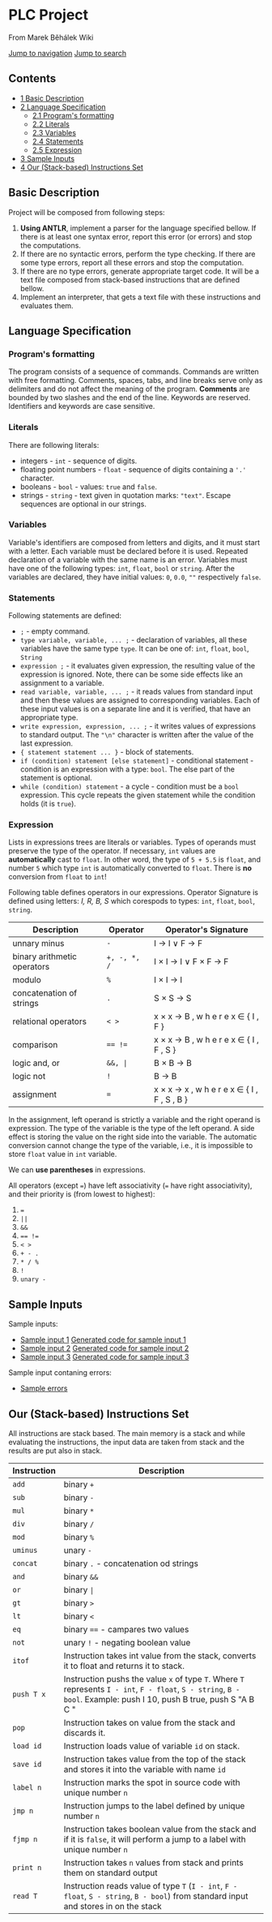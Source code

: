 PLC Project
===========

From Marek Běhálek Wiki

[Jump to navigation](#mw-head) [Jump to search](#p-search)

Contents
--------

* [1 Basic Description](#Basic_Description)
* [2 Language Specification](#Language_Specification)
    * [2.1 Program's formatting](#Program.27s_formatting)
    * [2.2 Literals](#Literals)
    * [2.3 Variables](#Variables)
    * [2.4 Statements](#Statements)
    * [2.5 Expression](#Expression)
* [3 Sample Inputs](#Sample_Inputs)
* [4 Our (Stack-based) Instructions Set](#Our_.28Stack-based.29_Instructions_Set)

Basic Description
-----------------

Project will be composed from following steps:

1.  **Using ANTLR**, implement a parser for the language specified bellow. If there is at least one syntax error, report this error (or errors) and stop the computations.
2.  If there are no syntactic errors, perform the type checking. If there are some type errors, report all these errors and stop the computation.
3.  If there are no type errors, generate appropriate target code. It will be a text file composed from stack-based instructions that are defined bellow.
4.  Implement an interpreter, that gets a text file with these instructions and evaluates them.

Language Specification
----------------------

### Program's formatting

The program consists of a sequence of commands. Commands are written with free formatting. Comments, spaces, tabs, and line breaks serve only as delimiters and do not affect the meaning of the program. **Comments** are bounded by two slashes and the end of the line. Keywords are reserved. Identifiers and keywords are case sensitive.

### Literals

There are following literals:

* integers - `int` \- sequence of digits.
* floating point numbers - `float` \- sequence of digits containing a `'.'` character.
* booleans - `bool` \- values: `true` and `false`.
* strings - `string` \- text given in quotation marks: `"text"`. Escape sequences are optional in our strings.

### Variables

Variable's identifiers are composed from letters and digits, and it must start with a letter. Each variable must be declared before it is used. Repeated declaration of a variable with the same name is an error. Variables must have one of the following types: `int`, `float`, `bool` or `string`. After the variables are declared, they have initial values: `0`, `0.0`, `""` respectively `false`.

### Statements

Following statements are defined:

* `;` \- empty command.
* `type variable, variable, ... ;` \- declaration of variables, all these variables have the same type `type`. It can be one of: `int`, `float`, `bool`, `String`
* `expression ;` \- it evaluates given expression, the resulting value of the expression is ignored. Note, there can be some side effects like an assignment to a variable.
* `read variable, variable, ... ;` \- it reads values ​​from standard input and then these values are assigned to corresponding variables. Each of these input values is on a separate line and it is verified, that have an appropriate type.
* `write expression, expression, ... ;` \- it writes values of expressions to standard output. The `"\n"` character is written after the value of the last expression.
* `{ statement statement ... }` \- block of statements.
* `if (condition) statement [else statement]` \- conditional statement - condition is an expression with a type: `bool`. The else part of the statement is optional.
* `while (condition) statement` \- a cycle - condition must be a `bool` expression. This cycle repeats the given statement while the condition holds (it is `true`).

### Expression

Lists in expressions trees are literals or variables. Types of operands must preserve the type of the operator. If necessary, `int` values are **automatically** cast to `float`. In other word, the type of `5 + 5.5` is `float`, and number `5` which type `int` is automatically converted to `float`. There is **no** conversion from `float` to `int`!

Following table defines operators in our expressions. Operator Signature is defined using letters: _I, R, B, S_ which corespods to types: `int`, `float`, `bool`, `string`.

| Description | Operator | Operator's Signature |
| --- | --- | --- |
| unnary minus | `-` | I → I ∨ F → F |
| binary arithmetic operators | `+, -, *, /` | I × I → I ∨ F × F → F |
| modulo | `%` | I × I → I |
| concatenation of strings | `.` | S × S → S  |
| relational operators | `< >` | x × x → B ,  w h e r e  x ∈ { I , F }  |
| comparison | `== !=` | x × x → B ,  w h e r e  x ∈ { I , F , S }  |
| logic and, or | `&&, \|` | B × B → B |
| logic not | `!` | B → B |
| assignment | `=` | x × x → x ,  w h e r e  x ∈ { I , F , S , B } |

In the assignment, left operand is strictly a variable and the right operand is expression. The type of the variable is the type of the left operand. A side effect is storing the value on the right side into the variable. The automatic conversion cannot change the type of the variable, i.e., it is impossible to store `float` value in `int` variable.

We can **use parentheses** in expressions.

All operators (except `=`) have left associativity (`=` have right associativity), and their priority is (from lowest to highest):

1.  `=`
2.  `||`
3.  `&&`
4.  `== !=`
5.  `< >`
6.  `+ - .`
7.  `* / %`
8.  `!`
9.  `unary -`

Sample Inputs
-------------

Sample inputs:

* [Sample input 1](http://linedu.vsb.cz/~beh01/wiki_data/PLC_t1.in) [Generated code for sample input 1](http://linedu.vsb.cz/~beh01/wiki_data/PLC_t1.out)
* [Sample input 2](http://linedu.vsb.cz/~beh01/wiki_data/PLC_t2.in) [Generated code for sample input 2](http://linedu.vsb.cz/~beh01/wiki_data/PLC_t2.out)
* [Sample input 3](http://linedu.vsb.cz/~beh01/wiki_data/PLC_t3.in) [Generated code for sample input 3](http://linedu.vsb.cz/~beh01/wiki_data/PLC_t3.out)

Sample input contaning errors:

* [Sample errors](http://linedu.vsb.cz/~beh01/wiki_data/PLC_errors.in)

Our (Stack-based) Instructions Set
----------------------------------

All instructions are stack based. The main memory is a stack and while evaluating the instructions, the input data are taken from stack and the results are put also in stack.

| Instruction | Description |
| --- | --- |
| `add` | binary `+` |
| `sub` | binary `-` |
| `mul` | binary `*` |
| `div` | binary `/` |
| `mod` | binary `%` |
| `uminus` | unary `-` |
| `concat` | binary `.` \- concatenation od strings |
| `and` | binary `&&` |
| `or` | binary `\|` |
| `gt` | binary `>` |
| `lt` | binary `<` |
| `eq` | binary `==` \- campares two values |
| `not` | unary `!` \- negating boolean value |
| `itof` | Instruction takes int value from the stack, converts it to float and returns it to stack. |
| `push T x` | Instruction pushs the value `x` of type `T`. Where `T` represents `I - int`, `F - float`, `S - string`, `B - bool`. Example: push I 10, push B true, push S "A B C " |
| `pop` | Instruction takes on value from the stack and discards it. |
| `load id` | Instruction loads value of variable `id` on stack. |
| `save id` | Instruction takes value from the top of the stack and stores it into the variable with name `id` |
| `label n` | Instruction marks the spot in source code with unique number `n` |
| `jmp n` | Instruction jumps to the label defined by unique number `n` |
| `fjmp n` | Instruction takes boolean value from the stack and if it is `false`, it will perform a jump to a label with unique number `n` |
| `print n` | Instruction takes `n` values from stack and prints them on standard output |
| `read T` | Instruction reads value of type `T` (`I - int`, `F - float`, `S - string`, `B - bool`) from standard input and stores in on the stack |
